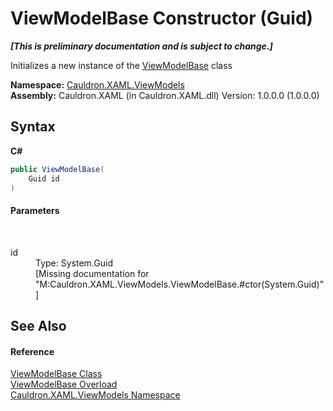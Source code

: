 # ViewModelBase Constructor (Guid)
 _**\[This is preliminary documentation and is subject to change.\]**_

Initializes a new instance of the <a href="T_Cauldron_XAML_ViewModels_ViewModelBase">ViewModelBase</a> class

**Namespace:**&nbsp;<a href="N_Cauldron_XAML_ViewModels">Cauldron.XAML.ViewModels</a><br />**Assembly:**&nbsp;Cauldron.XAML (in Cauldron.XAML.dll) Version: 1.0.0.0 (1.0.0.0)

## Syntax

**C#**<br />
``` C#
public ViewModelBase(
	Guid id
)
```


#### Parameters
&nbsp;<dl><dt>id</dt><dd>Type: System.Guid<br />\[Missing <param name="id"/> documentation for "M:Cauldron.XAML.ViewModels.ViewModelBase.#ctor(System.Guid)"\]</dd></dl>

## See Also


#### Reference
<a href="T_Cauldron_XAML_ViewModels_ViewModelBase">ViewModelBase Class</a><br /><a href="Overload_Cauldron_XAML_ViewModels_ViewModelBase__ctor">ViewModelBase Overload</a><br /><a href="N_Cauldron_XAML_ViewModels">Cauldron.XAML.ViewModels Namespace</a><br />